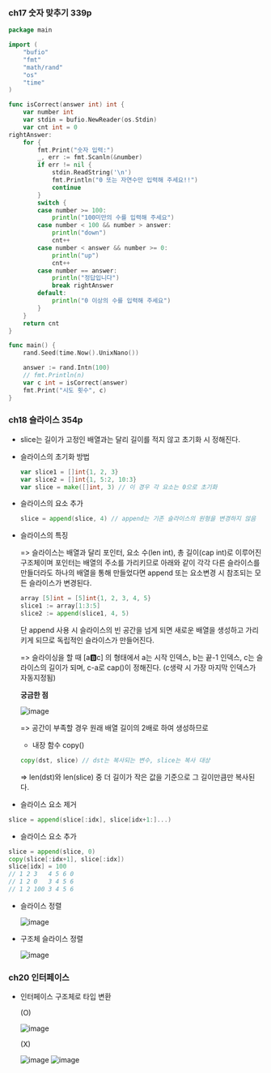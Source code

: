 ### ch17 숫자 맞추기 339p

```go
package main

import (
	"bufio"
	"fmt"
	"math/rand"
	"os"
	"time"
)

func isCorrect(answer int) int {
	var number int
	var stdin = bufio.NewReader(os.Stdin)
	var cnt int = 0
rightAnswer:
	for {
		fmt.Print("숫자 입력:")
		_, err := fmt.Scanln(&number)
		if err != nil {
			stdin.ReadString('\n')
			fmt.Println("0 또는 자연수만 입력해 주세요!!")
			continue
		}
		switch {
		case number >= 100:
			println("100미만의 수를 입력해 주세요")
		case number < 100 && number > answer:
			println("down")
			cnt++
		case number < answer && number >= 0:
			println("up")
			cnt++
		case number == answer:
			println("정답입니다")
			break rightAnswer
		default:
			println("0 이상의 수를 입력해 주세요")
		}
	}
	return cnt
}

func main() {
	rand.Seed(time.Now().UnixNano())

	answer := rand.Intn(100)
	// fmt.Println(n)
	var c int = isCorrect(answer)
	fmt.Print("시도 횟수", c)
}

```

### ch18 슬라이스 354p

- slice는 길이가 고정인 배열과는 달리 길이를 적지 않고 초기화 시 정해진다.
- 슬라이스의 초기화 방법

	```go
	var slice1 = []int{1, 2, 3}
	var slice2 = []int{1, 5:2, 10:3}
	var slice = make([]int, 3) // 이 경우 각 요소는 0으로 초기화
	```

- 슬라이스의 요소 추가

	```go
	slice = append(slice, 4) // append는 기존 슬라이스의 원형을 변경하지 않음
	```

- 슬라이스의 특징

	=> 슬라이스는 배열과 달리 포인터, 요소 수(len int), 총 길이(cap int)로 이루어진 구조체이며 포인터는 배열의 주소를 가리키므로
	아래와 같이 각각 다른 슬라이스를 만들더라도 하나의 배열을 통해 만들었다면 append 또는 요소변경 시 참조되는 모든 슬라이스가 변경된다.
	```go
	array [5]int = [5]int{1, 2, 3, 4, 5}
	slice1 := array[1:3:5]
	slice2 := append(slice1, 4, 5)
	```
	단 append 사용 시 슬라이스의 빈 공간을 넘게 되면 새로운 배열을 생성하고 가리키게 되므로 독립적인 슬라이스가 만들어진다.

	=> 슬라이싱을 할 때 [a:b:c] 의 형태에서 a는 시작 인덱스, b는 끝-1 인덱스, c는 슬라이스의 길이가 되며, c-a로 cap()이 정해진다. (c생략 시 가장 마지막 인덱스가 자동지정됨)

	**궁금한 점**

	![image](https://github.com/haseungyeon/golang_turker/assets/59682268/55cda247-41b2-4c18-bcdd-28e3ccefdd13)
	
	=> 공간이 부족할 경우 원래 배열 길이의 2배로 하여 생성하므로

	- 내장 함수 copy()

	```go
	copy(dst, slice) // dst는 복사되는 변수, slice는 복사 대상
	```

	=> len(dst)와 len(slice) 중 더 길이가 작은 값을 기준으로 그 길이만큼만 복사된다.

- 슬라이스 요소 제거

```go
slice = append(slice[:idx], slice[idx+1:]...)
```

- 슬라이스 요소 추가

```go
slice = append(slice, 0)
copy(slice[:idx+1], slice[:idx])
slice[idx] = 100
// 1 2 3   4 5 6 0
// 1 2 0   3 4 5 6
// 1 2 100 3 4 5 6
```

- 슬라이스 정렬

	![image](https://github.com/haseungyeon/golang_turker/assets/59682268/0fea3e05-6e79-4867-8638-c33a1ff81c85)

- 구조체 슬라이스 정렬

	![image](https://github.com/haseungyeon/golang_turker/assets/59682268/c0cfcc58-3042-4dc9-8ac7-1043a531422e)


### ch20 인터페이스

- 인터페이스 구조체로 타입 변환 

	(O)

	![image](https://github.com/haseungyeon/golang_turker/assets/59682268/b068baa3-927c-4311-9f13-81974beb42cd)

	(X)

	![image](https://github.com/haseungyeon/golang_turker/assets/59682268/4e90196e-e2a5-475a-a22e-c9d84c7d9be1)
	![image](https://github.com/haseungyeon/golang_turker/assets/59682268/ff048741-8dbf-4184-b730-bd01d401443a)